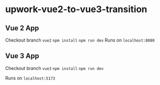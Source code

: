 # upwork-vue2-to-vue3-transition

## Vue 2 App

Checkout branch `vue2`
`npm install`
`npm run dev`
Runs on `localhost:8080`

## Vue 3 App

Checkout branch `vue3`
`npm install`
`npm run dev`

Runs on `localhost:5173`
